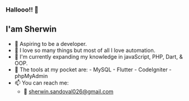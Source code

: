 ### Hallooo!! 👋

## I'am Sherwin

- 🤵 Aspiring to be a developer.
- 💖 I love so many things but most of all I love automation.
- 🧠 I'm currently expanding my knowledge in javaScript, PHP, Dart, & OOP.
- 🧰 The tools at my pocket are:
      - MySQL
      - Flutter
      - CodeIgniter
      - phpMyAdmin
- 📫 You can reach me: 
  - 📧 [sherwin.sandoval026@gmail.com](mailto:sherwin.sandoval026@gmail.com)
  
  
<!--
**NastyKid/NastyKid** is a ✨ _special_ ✨ repository because its `README.md` (this file) appears on your GitHub profile.

Here are some ideas to get you started:

- 🔭 I’m currently takin
- 🌱 I’m currently learning ...
- 👯 I’m looking to collaborate on ...
- 🤔 I’m looking for help with ...
- 💬 Ask me about ...
- 📫 How to reach me: ...
- 😄 Pronouns: ...
- ⚡ Fun fact: ...
-->
